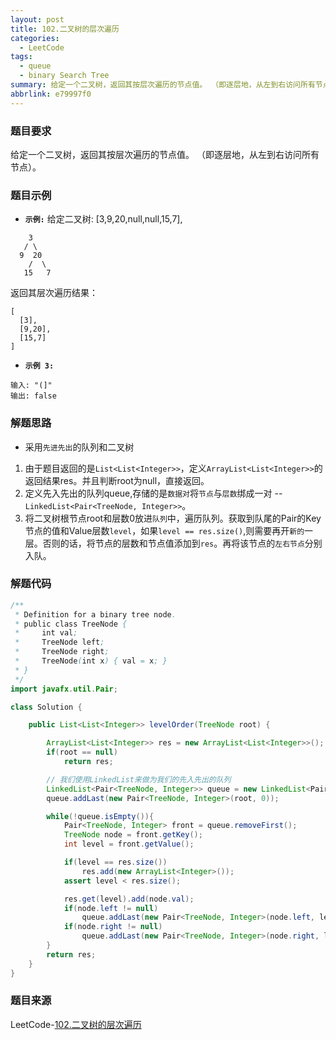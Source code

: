 ```yaml
---
layout: post
title: 102.二叉树的层次遍历
categories:
  - LeetCode
tags:
  - queue
  - binary Search Tree
summary: 给定一个二叉树，返回其按层次遍历的节点值。 （即逐层地，从左到右访问所有节点）。
abbrlink: e79997f0
---
```


### 题目要求
给定一个二叉树，返回其按层次遍历的节点值。 （即逐层地，从左到右访问所有节点）。

### 题目示例
- **`示例:`** 
给定二叉树: [3,9,20,null,null,15,7],
```
    3
   / \
  9  20
    /  \
   15   7
```
返回其层次遍历结果：
```
[
  [3],
  [9,20],
  [15,7]
]
```

- **`示例 3:`** 
```
输入: "(]"
输出: false
```

### 解题思路
- 采用`先进先出`的队列和二叉树
1. 由于题目返回的是`List<List<Integer>>`，定义`ArrayList<List<Integer>>`的返回结果res。并且判断root为null，直接返回。
1. 定义先入先出的队列queue,存储的是`数据对`将`节点`与`层数`绑成一对 -- `LinkedList<Pair<TreeNode, Integer>>`。
1. 将二叉树根节点root和层数0放进`队列`中，遍历队列。获取到队尾的Pair的Key节点的值和Value层数`level`，如果`level == res.size()`,则需要再开`新的`一层。否则的话，将节点的层数和节点值添加到`res`。再将该节点的`左右节点`分别入队。

### 解题代码
```java
/**
 * Definition for a binary tree node.
 * public class TreeNode {
 *     int val;
 *     TreeNode left;
 *     TreeNode right;
 *     TreeNode(int x) { val = x; }
 * }
 */
import javafx.util.Pair;

class Solution {

    public List<List<Integer>> levelOrder(TreeNode root) {

        ArrayList<List<Integer>> res = new ArrayList<List<Integer>>();
        if(root == null)
            return res;

        // 我们使用LinkedList来做为我们的先入先出的队列
        LinkedList<Pair<TreeNode, Integer>> queue = new LinkedList<Pair<TreeNode, Integer>>();
        queue.addLast(new Pair<TreeNode, Integer>(root, 0));

        while(!queue.isEmpty()){
            Pair<TreeNode, Integer> front = queue.removeFirst();
            TreeNode node = front.getKey();
            int level = front.getValue();

            if(level == res.size())
                res.add(new ArrayList<Integer>());
            assert level < res.size();

            res.get(level).add(node.val);
            if(node.left != null)
                queue.addLast(new Pair<TreeNode, Integer>(node.left, level + 1));
            if(node.right != null)
                queue.addLast(new Pair<TreeNode, Integer>(node.right, level + 1);
        }
        return res;
    }
}
```

### 题目来源
LeetCode-[102.二叉树的层次遍历](https://leetcode-cn.com/problems/binary-tree-level-order-traversal/)